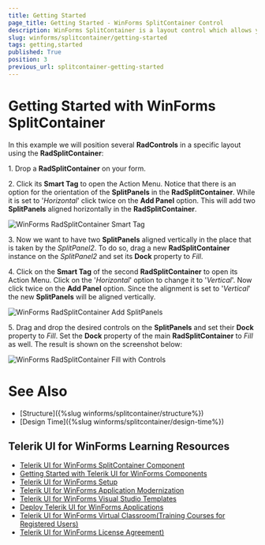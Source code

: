 ```yaml
---
title: Getting Started
page_title: Getting Started - WinForms SplitContainer Control
description: WinForms SplitContainer is a layout control which allows you to add many container panels to a form, separated by splitter(s).
slug: winforms/splitcontainer/getting-started
tags: getting,started
published: True
position: 3
previous_url: splitcontainer-getting-started
---
```


# Getting Started with WinForms SplitContainer

In this example we will position several **RadControls** in a specific layout using the **RadSplitContainer**:

1\. Drop a **RadSplitContainer** on your form.

2\. Click its **Smart Tag** to open the Action Menu. Notice that there is an option for the orientation of the **SplitPanels** in the **RadSplitContainer**. While it is set to '*Horizontal*' click twice on the **Add Panel** option. This will add two **SplitPanels** aligned horizontally in the **RadSplitContainer**.

![WinForms RadSplitContainer Smart Tag](images/splitcontainer-getting-started001.png)

3\. Now we want to have two **SplitPanels** aligned vertically in the place that is taken by the *SplitPanel2*. To do so, drag a new **RadSplitContainer** instance on the *SplitPanel2* and set its **Dock** property to *Fill*.

4\. Click on the **Smart Tag** of the second **RadSplitContainer** to open its Action Menu. Click on the '*Horizontal*' option to change it to '*Vertical*'. Now click twice on the **Add Panel** option. Since the alignment is set to '*Vertical*' the new **SplitPanels** will be aligned vertically.

![WinForms RadSplitContainer Add SplitPanels](images/splitcontainer-getting-started002.png)

5\. Drag and drop the desired controls on the **SplitPanels** and set their **Dock** property to *Fill*. Set the **Dock** property of the main **RadSplitContainer** to *Fill* as well. The result is shown on the screenshot below:

![WinForms RadSplitContainer Fill with Controls](images/splitcontainer-getting-started003.png)

# See Also

* [Structure]({%slug winforms/splitcontainer/structure%})	
* [Design Time]({%slug winforms/splitcontainer/design-time%})	

## Telerik UI for WinForms Learning Resources
* [Telerik UI for WinForms SplitContainer Component](https://www.telerik.com/products/winforms/split-container.aspx)
* [Getting Started with Telerik UI for WinForms Components](https://docs.telerik.com/devtools/winforms/getting-started/first-steps)
* [Telerik UI for WinForms Setup](https://docs.telerik.com/devtools/winforms/installation-and-upgrades/installing-on-your-computer)
* [Telerik UI for WinForms Application Modernization](https://docs.telerik.com/devtools/winforms/winforms-converter/overview)
* [Telerik UI for WinForms Visual Studio Templates](https://docs.telerik.com/devtools/winforms/visual-studio-integration/visual-studio-templates)
* [Deploy Telerik UI for WinForms Applications](https://docs.telerik.com/devtools/winforms/deployment-and-distribution/application-deployment)
* [Telerik UI for WinForms Virtual Classroom(Training Courses for Registered Users)](https://learn.telerik.com/learn/course/external/view/elearning/17/telerik-ui-for-winforms)
* [Telerik UI for WinForms License Agreement)](https://www.telerik.com/purchase/license-agreement/winforms-dlw-s)

